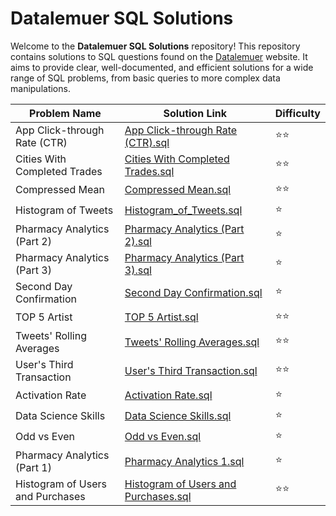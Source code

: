 # Datalemuer SQL Solutions

Welcome to the **Datalemuer SQL Solutions** repository! This repository contains solutions to SQL questions found on the [Datalemuer](https://datalemur.com) website. It aims to provide clear, well-documented, and efficient solutions for a wide range of SQL problems, from basic queries to more complex data manipulations.


| Problem Name                                  | Solution Link                                     | Difficulty  |
|----------------------------------------------|---------------------------------------------------|-------------|
| App Click-through Rate (CTR)                 | [App Click-through Rate (CTR).sql](./App%20Click-through%20Rate%20(CTR).sql) | ⭐⭐         |
| Cities With Completed Trades                 | [Cities With Completed Trades.sql](./Cities%20With%20Completed%20Trades.sql) | ⭐⭐         |
| Compressed Mean                              | [Compressed Mean.sql](./Compressed%20Mean.sql)   | ⭐⭐         |
| Histogram of Tweets                          | [Histogram_of_Tweets.sql](./Histogram_of_Tweets.sql) | ⭐          |
| Pharmacy Analytics (Part 2)                 | [Pharmacy Analytics (Part 2).sql](./Pharmacy%20Analytics%20(Part%202).sql) | ⭐          |
| Pharmacy Analytics (Part 3)                 | [Pharmacy Analytics (Part 3).sql](./Pharmacy%20Analytics%20(Part%203).sql) | ⭐          |
| Second Day Confirmation                      | [Second Day Confirmation.sql](./Second%20Day%20Confirmation.sql) | ⭐          |
| TOP 5 Artist                                 | [TOP 5 Artist.sql](./TOP%205%20Artist.sql)       | ⭐⭐         |
| Tweets' Rolling Averages                     | [Tweets' Rolling Averages.sql](./Tweets%27%20Rolling%20Averages.sql) | ⭐⭐        |
| User's Third Transaction                     | [User's Third Transaction.sql](./User%27s%20Third%20Transaction.sql) | ⭐⭐         |
| Activation Rate                              | [Activation Rate.sql](./Activation%20Rate.sql)   | ⭐          |
| Data Science Skills                          | [Data Science Skills.sql](./Data%20Science%20Skills.sql) | ⭐         |
| Odd vs Even                                  | [Odd vs Even.sql](./Odd%20vs%20Even.sql)         | ⭐          |
| Pharmacy Analytics (Part 1)                 | [Pharmacy Analytics 1.sql](./Pharmacy%20Analytics%201.sql) | ⭐         |
| Histogram of Users and Purchases             | [Histogram of Users and Purchases.sql](./Histogram%20of%20Users%20and%20Purchases.sql) | ⭐⭐         |
